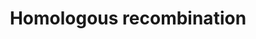 ---
annotations:
- id: PW:0000202
  parent: regulatory pathway
  type: Pathway Ontology
  value: homologous recombination pathway of double-strand break repair
authors:
- MaintBot
- Thomas
- Khanspers
- Christine Chichester
- AlexanderPico
- Eweitz
citedin:
- link: PMC11711753
  title: 'PTMNavigator: interactive visualization of differentially regulated post-translational
    modifications in cellular signaling pathways (2025)'
communities: []
description: 'Homologous recombination, also known as general recombination, is a
  type of genetic recombination in which nucleotide sequences are exchanged between
  two similar or identical strands of DNA.  Source: [Wikipedia](https://en.wikipedia.org/wiki/Homologous_recombination)'
last-edited: 2025-02-27
ndex: null
organisms:
- Drosophila melanogaster
redirect_from:
- /index.php/Pathway:WP1205
- /instance/WP1205
- /instance/WP1205_r136978
revision: r136978
schema-jsonld:
- '@context': https://schema.org/
  '@id': https://wikipathways.github.io/pathways/WP1205.html
  '@type': Dataset
  creator:
    '@type': Organization
    name: WikiPathways
  description: 'Homologous recombination, also known as general recombination, is
    a type of genetic recombination in which nucleotide sequences are exchanged between
    two similar or identical strands of DNA.  Source: [Wikipedia](https://en.wikipedia.org/wiki/Homologous_recombination)'
  keywords:
  - CG12018
  - DNApol-delta
  - mre11
  - nbs
  - okr
  - rad50
  - spn-A
  - tefu
  license: CC0
  name: Homologous recombination
seo: CreativeWork
title: Homologous recombination
wpid: WP1205
---